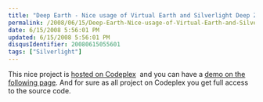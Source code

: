 ```yaml
---
title: "Deep Earth - Nice usage of Virtual Earth and Silverlight Deep Zoom"
permalink: /2008/06/15/Deep-Earth-Nice-usage-of-Virtual-Earth-and-Silverlight-Deep-Zoom/
date: 6/15/2008 5:56:01 PM
updated: 6/15/2008 5:56:01 PM
disqusIdentifier: 20080615055601
tags: ["Silverlight"]
---
```

<div class="wlWriterHeaderFooter" style="float:right; margin:0px; padding:0px 0px 4px 8px;"><script type="text/javascript">digg_url = "http://weblogs.asp.net/lkempe/archive/2008/06/15/deep-earth-nice-usage-of-virtual-earth-and-silverlight-deep-zoom.aspx";digg_title = "Deep Earth - Nice usage of Virtual Earth and Silverlight Deep Zoom";digg_bgcolor = "#FFFFFF";digg_skin = "normal";</script><script src="http://digg.com/tools/diggthis.js" type="text/javascript"></script><script type="text/javascript">digg_url = undefined;digg_title = undefined;digg_bgcolor = undefined;digg_skin = undefined;</script></div>

This nice project is [hosted on Codeplex](http://www.codeplex.com/deepearth)  and you can have a [demo on the following page](http://deepzoom.soulclients.com/VE/). And for sure as all project on Codeplex you get full access to the source code.
